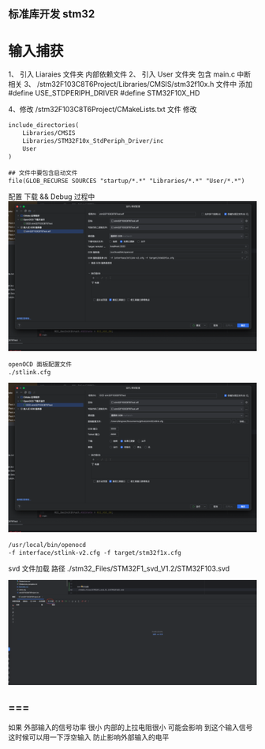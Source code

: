 ## 标准库开发 stm32
# 输入捕获

1、 引入 Liaraies 文件夹
    内部依赖文件
2、 引入 User 文件夹 包含
    main.c
    中断相关
3、  /stm32F103C8T6Project/Libraries/CMSIS/stm32f10x.h 文件中 添加
    #define USE_STDPERIPH_DRIVER
    #define STM32F10X_HD

4、修改  /stm32F103C8T6Project/CMakeLists.txt 文件
    修改

    include_directories(
        Libraries/CMSIS
        Libraries/STM32F10x_StdPeriph_Driver/inc
        User
    )
    
    ## 文件中要包含启动文件
    file(GLOB_RECURSE SOURCES "startup/*.*" "Libraries/*.*" "User/*.*")

    

配置 下载 && Debug 过程中
![GDB.png](readmeFile%2FGDB.png)

    openOCD 面板配置文件
    ./stlink.cfg

![OCD.png](readmeFile%2FOCD.png)

    /usr/local/bin/openocd
    -f interface/stlink-v2.cfg -f target/stm32f1x.cfg
   


svd 文件加载
 路径 ./stm32_Files/STM32F1_svd_V1.2/STM32F103.svd

![svd文件加载.png](readmeFile%2Fsvd%E6%96%87%E4%BB%B6%E5%8A%A0%E8%BD%BD.png)




## ===

如果 外部输入的信号功率 很小
内部的上拉电阻很小 可能会影响 到这个输入信号
这时候可以用一下浮空输入 防止影响外部输入的电平